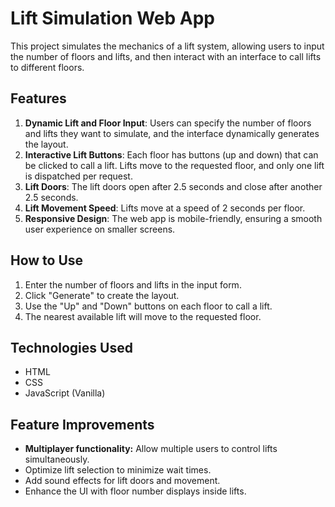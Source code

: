 
# Lift Simulation Web App

This project simulates the mechanics of a lift system, allowing users to input the number of floors and lifts, and then interact with an interface to call lifts to different floors.

## Features

1. **Dynamic Lift and Floor Input**: Users can specify the number of floors and lifts they want to simulate, and the interface dynamically generates the layout.
2. **Interactive Lift Buttons**: Each floor has buttons (up and down) that can be clicked to call a lift. Lifts move to the requested floor, and only one lift is dispatched per request.
3. **Lift Doors**: The lift doors open after 2.5 seconds and close after another 2.5 seconds.
4. **Lift Movement Speed**: Lifts move at a speed of 2 seconds per floor.
5. **Responsive Design**: The web app is mobile-friendly, ensuring a smooth user experience on smaller screens.

## How to Use

1. Enter the number of floors and lifts in the input form.
2. Click "Generate" to create the layout.
3. Use the "Up" and "Down" buttons on each floor to call a lift.
4. The nearest available lift will move to the requested floor.

## Technologies Used
- HTML
- CSS
- JavaScript (Vanilla)

## Feature Improvements

- **Multiplayer functionality:** Allow multiple users to control lifts simultaneously.
- Optimize lift selection to minimize wait times.
- Add sound effects for lift doors and movement.
- Enhance the UI with floor number displays inside lifts.
